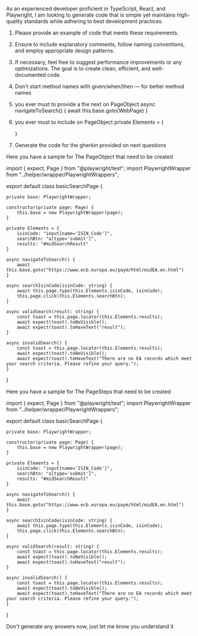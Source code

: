 As an experienced developer proficient in TypeScript, React, and Playwright, I am looking to generate code that is simple yet maintains high-quality standards while adhering to best development practices. 

1. Please provide an example of code that meets these requirements.
1. Ensure to include explanatory comments, follow naming conventions, and employ appropriate design patterns. 
1. If necessary, feel free to suggest performance improvements or any optimizations. The goal is to create clean, efficient, and well-documented code.
1. Don't start method names with given/when/then — for better method names
1. you ever must to provide a the next on PageObject
async navigateToSearch() {
        await this.base.goto(WebPage)
}
1. you ever must to include on PageObject
    private Elements = {

    }
1. Generate the code for the gherkin provided on next questions

Here you have a sample for The PageObject that need to be created

import { expect, Page } from "@playwright/test";
import PlaywrightWrapper from "../helper/wrapper/PlaywrightWrappers";

export default class basicSearchPage {

    private base: PlaywrightWrapper;

    constructor(private page: Page) {
        this.base = new PlaywrightWrapper(page);
    }

    private Elements = {
        isinCode: "input[name='ISIN_Code']",
        searchBtn: "a[type='submit']",
        results: "#midSearchResult"
    }

    async navigateToSearch() {
        await this.base.goto("https://www.ecb.europa.eu/paym/html/midEA.en.html")
    }

    async searchIsinCode(isinCode: string) {
        await this.page.type(this.Elements.isinCode, isinCode);
        this.page.click(this.Elements.searchBtn);
    }

    async validSearch(result: string) {
        const toast = this.page.locator(this.Elements.results);
        await expect(toast).toBeVisible();
        await expect(toast).toHaveText("result");        
    }

    async invalidSearch() {
        const toast = this.page.locator(this.Elements.results);
        await expect(toast).toBeVisible();
        await expect(toast).toHaveText("There are no EA records which meet your search criteria. Please refine your query.");        
    }
}

Here you have a sample for The PageSteps that need to be created

import { expect, Page } from "@playwright/test";
import PlaywrightWrapper from "../helper/wrapper/PlaywrightWrappers";

export default class basicSearchPage {

    private base: PlaywrightWrapper;

    constructor(private page: Page) {
        this.base = new PlaywrightWrapper(page);
    }

    private Elements = {
        isinCode: "input[name='ISIN_Code']",
        searchBtn: "a[type='submit']",
        results: "#midSearchResult"
    }

    async navigateToSearch() {
        await this.base.goto("https://www.ecb.europa.eu/paym/html/midEA.en.html")
    }

    async searchIsinCode(isinCode: string) {
        await this.page.type(this.Elements.isinCode, isinCode);
        this.page.click(this.Elements.searchBtn);
    }

    async validSearch(result: string) {
        const toast = this.page.locator(this.Elements.results);
        await expect(toast).toBeVisible();
        await expect(toast).toHaveText("result");        
    }

    async invalidSearch() {
        const toast = this.page.locator(this.Elements.results);
        await expect(toast).toBeVisible();
        await expect(toast).toHaveText("There are no EA records which meet your search criteria. Please refine your query.");        
    }
}

Don't generate any answers now, just let me know you understand it